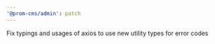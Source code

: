 ```yaml
---
'@prom-cms/admin': patch
---
```


Fix typings and usages of axios to use new utility types for error codes
